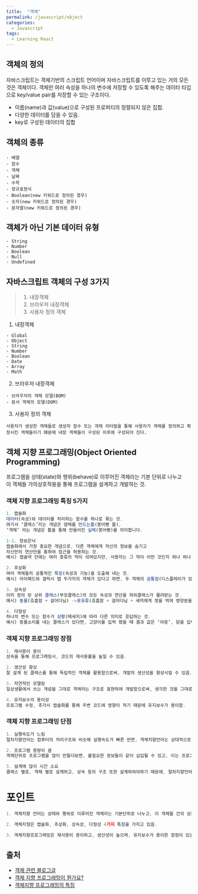 ```yaml
---
title:  "객체"
permalink: /javascript/object
categories:
  - Javascript
tags:
  - Learning React
---
```


## 객체의 정의
자바스크립트는 객체기반의 스크립트 언어이며 자바스크립트를 이루고 있는 거의 모든 것은 객체이다.
객체란 여러 속성을 하나의 변수에 저장할 수 있도록 해주는 데이터 타입으로 key/value pair를 저장할 수 있는 구조이다.

- 이름(name)과 값(value)으로 구성된 프로퍼티의 정렬되지 않은 집합.
- 다양한 데이터를 담을 수 있음.
- key로 구성된 데이터의 집합

## 객체의 종류
```
- 배열 
- 함수
- 객체
- 날짜
- 수학
- 정규표현식 
- Boolean(new 키워드로 정의된 경우)
- 숫자(new 키워드로 정의된 경우) 
- 문자열(new 키워드로 정의된 경우)
```

## 객체가 아닌 기본 데이터 유형
```
- String 
- Number
- Boolean
- Null
- Undefined
```

## 자바스크립트 객체의 구성 3가지
>1. 내장객체
>2. 브라우저 내장객체 
>3. 사용자 정의 객체  

1. 내장객체
```
- Global
- Object
- String
- Number
- Boolean
- Date
- Array
- Math
```

2. 브라우저 내장객체 
```
- 브라우저의 객체 모델(BOM)
- 문서 객체의 모델(DOM)
```

3. 사용자 정의 객체
```
사용자가 생성한 객체들로 생성자 함수 또는 개체 리터럴을 통해 사용자가 객체를 정의하고 확장시킨 객체들이기 떄문에 내장 객체들이 구성된 이후에 구성되어 진다.
```

## 객체 지향 프로그래밍(Object Oriented Programming)
프로그램을 상태(state)와 행위(behave)로 이루어진 객체라는 기본 단위로 나누고  
이 객체들 가의상호작용을 통해 프로그램을 설계하고 개발하는 것.

### 객체 지향 프로그래밍 특징 5가지
```jsx
1. 캡슐화
데이터(속성)와 데이터를 처리하는 함수를 하나로 묶는 것.
여기서 ‘클래스’리는 개념은 댇체를 만드는틀(붕어빵 틀),
‘객체’ 라는 개념은 틀을 통해 만들어진 실체(붕어빵)를 의미합니다.

1-1. 정보은닉
캡슐화에서 가장 중요한 개념으로, 다른 객체에게 자신의 정보를 숨기고
자신만의 연산만을 통하여 접근을 허용하는 것.
예시) 캡슐약 안에는 여러 종류의 약이 섞여있지만, 사용자는 그 약이 어떤 것인지 하나 하나 알지 못하더라도 약을 먹으면 효과가 나타나게 됩니다.

2. 추상화
여러 객체들의 공통적인 특징(속성과 기능)을 도출해 내는 것.
예시) 아이패드와 갤럭시 탭 두가지의 객체가 있다고 하면, 두 객체의 공통점(디스플레이가 있다, 스피커가 잇다. 카메라가 있다. 전원을 켤 수 있다 등)을 찾아내어 하나로 정의하는 것.

3. 상속성
이미 정의 된 상위 클래스(부모클래스)의 모든 속성과 연산을 하위클래스가 물려받는 것.
예시) 동물(호흡함 + 걸어다님) ->포유류(호흡함 + 걸어다님 + 새끼에게 젖을 먹여 영양분을 공급함)

4. 다형성
하나의 변수 또는 함수가 상황(메세지)에 따라 다른 의미로 응답하는 것.
예시) 동물소리를 내는 클래스가 있다면, 고양이를 입력 했을 때 결과 값은 ‘야옹’, 닭을 입력했을 때 결과 값은 ‘꼬꼬댁’ 으로 출력됨.
```

### 객체 지향 프로그래밍 장점
```jsx
1. 재사용이 용이
상속을 통해 프로그래밍시, 코드의 재사용률을 높일 수 있음.

2. 생산성 향상
잘 설계 된 클래스를 통해 독립적인 객체를 활용함으로써, 개발의 생산성을 향상시킬 수 있음.

3. 자연적인 모델링
일상생활에서 쓰는 개념을 그대로 객체라는 구조로 표현하여 개발함으로써, 생각한 것을 그대로 구현 가능

4. 유지보수의 용이성
프로그램 수정, 추가시 캡슐화를 통해 주변 코드에 영향이 적기 때문에 유지보수가 용이함.
```

### 객체 지향 프로그래밍 단점
```jsx
1. 실행속도가 느림
절차지향언어는 컴퓨터의 처리구조와 비슷해 실행속도가 빠른 반면, 객체지향언어는 상대적으로 실행 속도가 느립니다.

2. 프로그램 용량이 큼
객체단위로 프로그램을 많이 만들다보면, 불필요한 정보들이 같이 삽입될 수 있고, 이는 프로그램의 용량 증가로 이어질 수 있습니다.

3. 설계에 많이 시간 소요
클래스 별로, 객체 별로 설계하고, 상속 등의 구조 또한 설계하여야하기 때문에, 절차지향언어에 비해 설계에 드는 시간이 많습니다.

```

# 포인트
```jsx
1. 객체지향 언어는 상태와 행위로 이루어진 객체라는 기본단위로 나누고, 이 객체들 간의 상호작용을 통해 프로그램을 설계해고 개발하는것

2. 객체지형은 캡슐화, 추상화, 상속성, 다형성 4가지 특징을 가지고 있음.

3. 객체지향프로그래밍은 재사용이 용이하고, 생산성이 높으며, 유지보수가 용이한 장점이 있는 반면, 설계에 시간이 오래 걸리고, 실행 속도가 느린 단점이 있음,

```

## 출처
- [객체 관련 블로그글](https://velog.io/@surim014/%EC%9B%B9%EC%9D%84-%EC%9B%80%EC%A7%81%EC%9D%B4%EB%8A%94-%EA%B7%BC%EC%9C%A1-JavaScript%EB%9E%80-%EB%AC%B4%EC%97%87%EC%9D%B8%EA%B0%80-part-7-Object-35k01xmdfp)
- [객체 지향 프로그래밍이 뭔가요?](https://jeong-pro.tistory.com/95)
- [객체지향 프로그래밍의 특징](https://universitytomorrow.com/15)